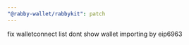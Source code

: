 ```yaml
---
"@rabby-wallet/rabbykit": patch
---
```


fix walletconnect list dont show wallet importing by eip6963
